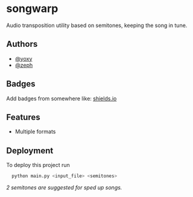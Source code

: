 # songwarp

Audio transposition utility based on semitones, keeping the song in tune.

## Authors

- [@yoxy](https://github.com/yoxy-sh)
- [@zeph](https://github.com/ZephyrCodesStuff)


## Badges

Add badges from somewhere like: [shields.io](https://shields.io/)
## Features

- Multiple formats


## Deployment

To deploy this project run

```py
  python main.py <input_file> <semitones>
```
*2 semitones are suggested for sped up songs.*

